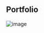 ## Portfolio

![image](https://github.com/sansavvy/my-portfolio/assets/68282393/270ae9de-8109-4bcb-b0c9-cc73da8ef0ff)





